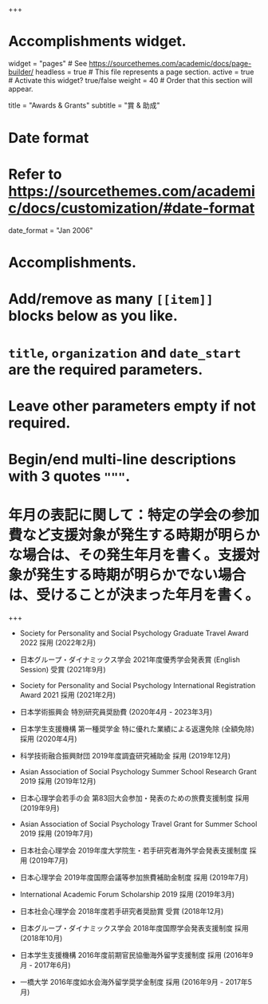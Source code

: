 +++
# Accomplishments widget.
widget = "pages"  # See https://sourcethemes.com/academic/docs/page-builder/
headless = true  # This file represents a page section.
active = true  # Activate this widget? true/false
weight = 40  # Order that this section will appear.

title = "Awards & Grants"
subtitle = "賞 & 助成"

# Date format
#   Refer to https://sourcethemes.com/academic/docs/customization/#date-format
date_format = "Jan 2006"

# Accomplishments.
#   Add/remove as many `[[item]]` blocks below as you like.
#   `title`, `organization` and `date_start` are the required parameters.
#   Leave other parameters empty if not required.
#   Begin/end multi-line descriptions with 3 quotes `"""`.
# 年月の表記に関して：特定の学会の参加費など支援対象が発生する時期が明らかな場合は、その発生年月を書く。支援対象が発生する時期が明らかでない場合は、受けることが決まった年月を書く。
+++
- Society for Personality and Social Psychology Graduate Travel Award 2022 採用 (2022年2月)

- 日本グループ・ダイナミックス学会 2021年度優秀学会発表賞 (English Session) 受賞 (2021年9月)

- Society for Personality and Social Psychology International Registration Award 2021 採用 (2021年2月)

- 日本学術振興会 特別研究員奨励費 (2020年4月 - 2023年3月)

- 日本学生支援機構 第一種奨学金 特に優れた業績による返還免除 (全額免除) 採用 (2020年4月)

- 科学技術融合振興財団 2019年度調査研究補助金 採用 (2019年12月)

- Asian Association of Social Psychology Summer School Research Grant 2019 採用 (2019年12月)

- 日本心理学会若手の会 第83回大会参加・発表のための旅費支援制度 採用 (2019年9月)

- Asian Association of Social Psychology Travel Grant for Summer School 2019 採用 (2019年7月)

- 日本社会心理学会 2019年度大学院生・若手研究者海外学会発表支援制度 採用 (2019年7月)

- 日本心理学会 2019年度国際会議等参加旅費補助金制度 採用 (2019年7月)

- International Academic Forum Scholarship 2019 採用 (2019年3月)

- 日本社会心理学会 2018年度若手研究者奨励賞 受賞 (2018年12月)

- 日本グループ・ダイナミックス学会 2018年度国際学会発表支援制度 採用 (2018年10月)

- 日本学生支援機構 2016年度前期官民協働海外留学支援制度 採用 (2016年9月 - 2017年6月)

- 一橋大学 2016年度如水会海外留学奨学金制度 採用 (2016年9月 - 2017年5月)
